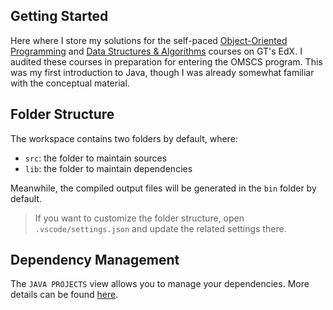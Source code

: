 ## Getting Started

Here where I store my solutions for the self-paced [Object-Oriented Programming](https://www.edx.org/professional-certificate/gtx-introduction-to-object-oriented-programming-with-java) and [Data Structures & Algorithms](https://www.edx.org/professional-certificate/gtx-data-structures-and-algorithms) courses on GT's EdX. I audited these courses in preparation for entering the OMSCS program. This was my first introduction to Java, though I was already somewhat familiar with the conceptual material.

## Folder Structure

The workspace contains two folders by default, where:

- `src`: the folder to maintain sources
- `lib`: the folder to maintain dependencies

Meanwhile, the compiled output files will be generated in the `bin` folder by default.

> If you want to customize the folder structure, open `.vscode/settings.json` and update the related settings there.

## Dependency Management

The `JAVA PROJECTS` view allows you to manage your dependencies. More details can be found [here](https://github.com/microsoft/vscode-java-dependency#manage-dependencies).
